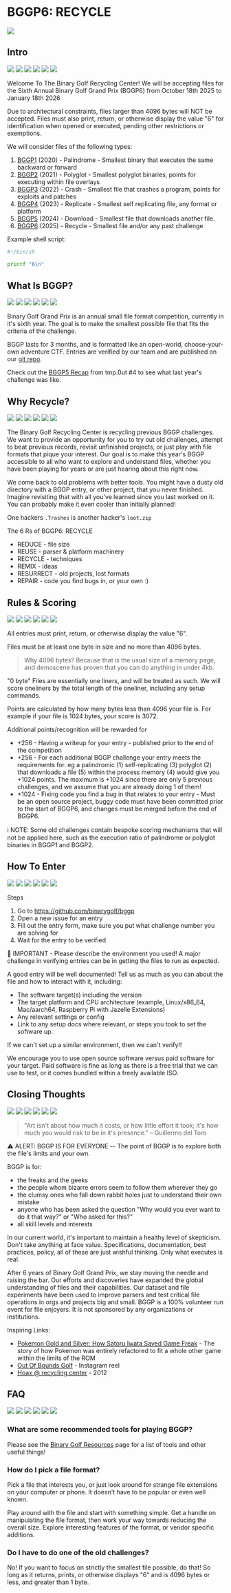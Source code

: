 # BGGP6: RECYCLE

![](assets/BGGP6-Flyer.jpg)


## Intro

![](assets/recycle_bin_full-4.png) ![](assets/recycle_bin_full-4.png) ![](assets/recycle_bin_full-4.png) ![](assets/recycle_bin_full-4.png) ![](assets/recycle_bin_full-4.png) ![](assets/recycle_bin_full-4.png) 

Welcome To The Binary Golf Recycling Center! We will be accepting files for the Sixth Annual Binary Golf Grand Prix (BGGP6) from October 18th 2025 to January 18th 2026

Due to architectural constraints, files larger than 4096 bytes will NOT be accepted. Files must also print, return, or otherwise display the value "6" for identification when opened or executed, pending other restrictions or exemptions.

We will consider files of the following types:
1. [BGGP1](https://binary.golf/1/) (2020) - Palindrome - Smallest binary that executes the same backward or forward
2. [BGGP2](https://binary.golf/2/) (2021) - Polyglot - Smallest polyglot binaries, points for executing within file overlays
3. [BGGP3](https://binary.golf/3/) (2022) - Crash - Smallest file that crashes a program, points for exploits and patches
4. [BGGP4](https://binary.golf/4/) (2023) - Replicate - Smallest self replicating file, any format or platform
5. [BGGP5](https://binary.golf/5/) (2024) - Download - Smallest file that downloads another file.
6. [BGGP6](https://binary.golf/6/) (2025) - Recycle - Smallest file and/or any past challenge

Example shell script:
```sh
#!/bin/sh

printf "6\n"
```


## What Is BGGP?

![](assets/help_book_cool-4.png) ![](assets/help_book_cool-4.png) ![](assets/help_book_cool-4.png) ![](assets/help_book_cool-4.png) ![](assets/help_book_cool-4.png) ![](assets/help_book_cool-4.png) 

Binary Golf Grand Prix is an annual small file format competition, currently in it's sixth year. The goal is to make the smallest possible file that fits the criteria of the challenge.

BGGP lasts for 3 months, and is formatted like an open-world, choose-your-own adventure CTF. Entries are verified by our team and are published on our [git repo](https://github.com/binarygolf/bggp).

Check out the [BGGP5 Recap](https://tmpout.sh/4/17.html) from tmp.0ut #4 to see what last year's challenge was like.


## Why Recycle?

![](assets/clean_drive-5.png) ![](assets/clean_drive-5.png) ![](assets/clean_drive-5.png) ![](assets/clean_drive-5.png) ![](assets/clean_drive-5.png) ![](assets/clean_drive-5.png) 

The Binary Golf Recycling Center is recycling previous BGGP challenges. We want to provide an opportunity for you to try out old challenges, attempt to beat previous records, revisit unfinished projects, or just play with file formats that pique your interest. Our goal is to make this year's BGGP accessible to all who want to explore and understand files, whether you have been playing for years or are just hearing about this right now.

We come back to old problems with better tools. You might have a dusty old directory with a BGGP entry, or other project, that you never finished. Imagine revisiting that with all you've learned since you last worked on it. You can probably make it even cooler than initially planned! 

One hackers `.Trashes` is another hacker's `loot.zip`

The 6 Rs of BGGP6: RECYCLE
- REDUCE - file size
- REUSE - parser & platform machinery
- RECYCLE - techniques 
- REMIX - ideas
- RESURRECT - old projects, lost formats
- REPAIR - code you find bugs in, or your own :)


## Rules & Scoring

![](assets/search_directory-5.png) ![](assets/search_directory-5.png) ![](assets/search_directory-5.png) ![](assets/search_directory-5.png) ![](assets/search_directory-5.png) ![](assets/search_directory-5.png) 

All entries must print, return, or otherwise display the value "6".

Files must be at least one byte in size and no more than 4096 bytes.

> Why 4096 bytes? Because that is the usual size of a memory page, and demoscene has proven that you can do anything in under 4kb.

"0 byte" Files are essentially one liners, and will be treated as such. We will score oneliners by the total length of the oneliner, including any setup commands.

Points are calculated by how many bytes less than 4096 your file is. For example if your file is 1024 bytes, your score is 3072. 

Additional points/recognition will be rewarded for
- +256 - Having a writeup for your entry - published prior to the end of the competition
- +256 - For each additional BGGP challenge your entry meets the requirements for. eg a palindromic (1) self-replicating (3) polyglot (2) that downloads a file (5) within the process memory (4) would give you +1024 points. The maximum is +1024 since there are only 5 previous challenges, and we assume that you are already doing 1 of them!
- +1024 - Fixing code you find a bug in that relates to your entry - Must be an open source project, buggy code must have been committed prior to the start of BGGP6, and changes must be merged before the end of BGGP6.

ℹ️ NOTE: Some old challenges contain bespoke scoring mechanisms that will not be applied here, such as the execution ratio of palindrome or polyglot binaries in BGGP1 and BGGP2.


## How To Enter

![](assets/outlook_express-5.png) ![](assets/outlook_express-5.png) ![](assets/outlook_express-5.png) ![](assets/outlook_express-5.png) ![](assets/outlook_express-5.png) ![](assets/outlook_express-5.png) 

Steps
1. Go to https://github.com/binarygolf/bggp
2. Open a new issue for an entry
3. Fill out the entry form, make sure you put what challenge number you are solving for
4. Wait for the entry to be verified

🥺 IMPORTANT - Please describe the environment you used! A major challenge in verifying entries can be in getting the files to run as expected.

A good entry will be well documented! Tell us as much as you can about the file and how to interact with it, including:
- The software target(s) including the version
- The target platform and CPU architecture (example, Linux/x86_64, Mac/aarch64, Raspberry Pi with Jazelle Extensions)
- Any relevant settings or config
- Link to any setup docs where relevant, or steps you took to set the software up.

If we can't set up a similar environment, then we can't verify!! 

We encourage you to use open source software versus paid software for your target. Paid software is fine as long as there is a free trial that we can use to test, or it comes bundled within a freely available ISO.


## Closing Thoughts

![](assets/directory_open_cool-3.png) ![](assets/directory_open_cool-3.png) ![](assets/directory_open_cool-3.png) ![](assets/directory_open_cool-3.png) ![](assets/directory_open_cool-3.png) ![](assets/directory_open_cool-3.png) 

> "Art isn't about how much it costs, or how little effort it took; it's how much you would risk to be in it's presence." 
> – Guillermo del Toro

⚠️ ALERT: BGGP IS FOR EVERYONE -- The point of BGGP is to explore both the file's limits and your own.

BGGP is for:
- the freaks and the geeks
- the people whom bizarre errors seem to follow them wherever they go
- the clumsy ones who fall down rabbit holes just to understand their own mistake
- anyone who has been asked the question "Why would you ever want to do it that way?" or "Who asked for this?"
- all skill levels and interests

In our current world, it's important to maintain a healthy level of skepticism. Don't take anything at face value. Specifications, documentation, best practices, policy, all of these are just wishful thinking. Only what executes is real.

After 6 years of Binary Golf Grand Prix, we stay moving the needle and raising the bar. Our efforts and discoveries have expanded the global understanding of files and their capabilities. Our dataset and file experiments have been used to improve parsers and test critical file operations in orgs and projects big and small. BGGP is a 100% volunteer run event for file enjoyers. It is not sponsored by any organizations or institutions.

Inspiring Links:
- [Pokemon Gold and Silver: How Satoru Iwata Saved Game Freak](https://youtu.be/tZsErx705fM) - The story of how Pokemon was entirely refactored to fit a whole other game within the limits of the ROM
- [Out Of Bounds Golf](https://www.instagram.com/reel/DJWz06ztIOr/) - Instagram reel
- [Hoax @ recycling center](https://youtu.be/Lu62LH0Sfa4) - 2012


## FAQ

![](assets/chm-2.png) ![](assets/chm-2.png) ![](assets/chm-2.png) ![](assets/chm-2.png) ![](assets/chm-2.png) ![](assets/chm-2.png) 

### What are some recommended tools for playing BGGP?

Please see the [Binary Golf Resources](/Resources.md) page for a list of tools and other useful things!

### How do I pick a file format?

Pick a file that interests you, or just look around for strange file extensions on your computer or phone. It doesn't have to be popular or even well known. 

Play around with the file and start with something simple. Get a handle on manipulating the file format, then work your way towards reducing the overall size. Explore interesting features of the format, or vendor specific additions.

### Do I have to do one of the old challenges?

No! If you want to focus on strictly the smallest file possible, do that! So long as it returns, prints, or otherwise displays "6" and is 4096 bytes or less, and greater than 1 byte.

